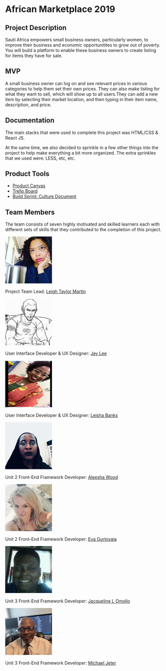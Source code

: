 # African Marketplace 2019

## Project Description

Sauti Africa empowers small business owners, particularly women, to improve their business and economic opportunitites to grow out of poverty. You will build a platform to enable these business owners to create listing for items they have for sale.

## MVP
A small business owner can log on and see relevant prices in various categories to help them set their own prices. They can also make listing for what they want to sell, which will show up to all users.They can add a new item by selecting their market location, and then typing in their item name, description, and price.

## Documentation

The main stacks that were used to complete this project was HTML/CSS & React JS.

At the same time, we also decided to sprinkle in a few other things into the project to help make everything a bit more organized. The extra sprinkles that we used were: LESS, etc, etc.

## Product Tools

* [Product Canvas](https://docs.google.com/document/d/10mKp4c2FSLZluwIlOHZR2EBVXgbrOc056xeXmHfjAZI/edit?pli=1#)
* [Trello Board](https://trello.com/b/NZg274qQ/bw-african-marketplace)
* [Build Sprint: Culture Document](https://www.notion.so/Part-Time-Build-Sprint-Culture-Document-e344d84c5f4445709e995ed57b28c24e)

## Team Members

The team consists of seven highly motivated and skilled learners each with different sets of skills that they contributed to the completion of this project.

<p align="left">
  <img width="150" height="150" src="docs/team-pics/images/leigh.jpg">

  Project Team Lead: [Leigh Taylor Martin](https://github.com/LTM888)
</p>

<p align="left">
  <img width="150" height="150" src="docs/team-pics/images/jay-lee.jpg">

  User Interface Developer &amp; UX Designer: [Jay Lee](https://github.com/dreampoetlee)
</p>

<p align="left">
  <img width="150" height="150" src="docs/team-pics/images/leisha.jpg">

  User Interface Developer &amp; UX Designer: [Leisha Banks](https://github.com/banksleisha)
</p>

<p align="left">
  <img width="150" height="150" src="docs/team-pics/images/aleesha.jpg">

  Unit 2 Front-End Framework Developer: [Aleesha Wood](https://github.com/aleeshaw)
</p>

<p align="left">
  <img width="150" height="150" src="docs/team-pics/images/eva.jpg">

  Unit 2 Front-End Framework Developer: [Eva Gurtovaia](https://github.com/EvaGurtovaia)
</p>

<p align="left">
  <img width="150" height="150" src="docs/team-pics/images/jacqueline.jpg">

  Unit 3 Front-End Framework Developer: [Jacqueline L Omollo](https://github.com/JacquelineOmollo)
</p>

<p align="left">
  <img width="150" height="150" src="docs/team-pics/images/michael.jpg">

  Unit 3 Front-End Framework Developer: [Michael Jeter](https://github.com/mikejeter)
</p>

